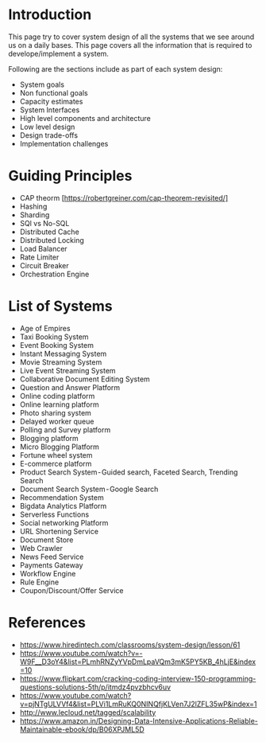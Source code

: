 # Introduction
This page try to cover system design of all the systems that we see around us on a daily bases. This page covers all the information that is required to develope/implement a system.

Following are the sections include as part of each system design:
- System goals
- Non functional goals
- Capacity estimates
- System Interfaces
- High level components and architecture
- Low level design
- Design trade-offs
- Implementation challenges

# Guiding Principles
- CAP theorm [https://robertgreiner.com/cap-theorem-revisited/]
- Hashing
- Sharding
- SQl vs No-SQL
- Distributed Cache
- Distributed Locking
- Load Balancer
- Rate Limiter
- Circuit Breaker
- Orchestration Engine


# List of Systems
- Age of Empires
- Taxi Booking System
- Event Booking System
- Instant Messaging System
- Movie Streaming System
- Live Event Streaming System
- Collaborative Document Editing System
- Question and Answer Platform
- Online coding platform
- Online learning platform
- Photo sharing system
- Delayed worker queue
- Polling and Survey platform
- Blogging platform
- Micro Blogging Platform
- Fortune wheel system
- E-commerce platform
- Product Search System - Guided search, Faceted Search, Trending Search
- Document Search System - Google Search
- Recommendation System
- Bigdata Analytics Platform
- Serverless Functions
- Social networking Platform
- URL Shortening Service
- Document Store
- Web Crawler
- News Feed Service
- Payments Gateway
- Workflow Engine
- Rule Engine
- Coupon/Discount/Offer Service

# References
- https://www.hiredintech.com/classrooms/system-design/lesson/61
- https://www.youtube.com/watch?v=-W9F__D3oY4&list=PLmhRNZyYVpDmLpaVQm3mK5PY5KB_4hLjE&index=10
- https://www.flipkart.com/cracking-coding-interview-150-programming-questions-solutions-5th/p/itmdz4pvzbhcv6uv
- https://www.youtube.com/watch?v=pjNTgULVVf4&list=PLVi1LmRuKQ0NINQfjKLVen7J2lZFL35wP&index=1
- http://www.lecloud.net/tagged/scalability
- https://www.amazon.in/Designing-Data-Intensive-Applications-Reliable-Maintainable-ebook/dp/B06XPJML5D
